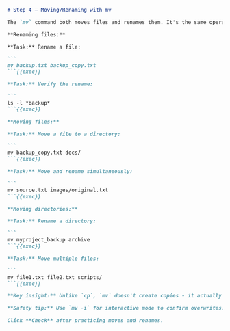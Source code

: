 ````markdown
# Step 4 — Moving/Renaming with mv

The `mv` command both moves files and renames them. It's the same operation!

**Renaming files:**

**Task:** Rename a file:

```
mv backup.txt backup_copy.txt
```{{exec}}

**Task:** Verify the rename:

```
ls -l *backup*
```{{exec}}

**Moving files:**

**Task:** Move a file to a directory:

```
mv backup_copy.txt docs/
```{{exec}}

**Task:** Move and rename simultaneously:

```
mv source.txt images/original.txt
```{{exec}}

**Moving directories:**

**Task:** Rename a directory:

```
mv myproject_backup archive
```{{exec}}

**Task:** Move multiple files:

```
mv file1.txt file2.txt scripts/
```{{exec}}

**Key insight:** Unlike `cp`, `mv` doesn't create copies - it actually moves the files! The original location no longer has the file.

**Safety tip:** Use `mv -i` for interactive mode to confirm overwrites!

Click **Check** after practicing moves and renames.
````


